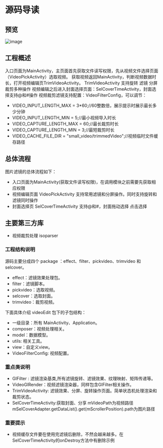 # 源码导读

## <span id="预览">预览</span>
![image](https://github.com/liuchaotclc/videoedit/blob/master/images/shortcut.gif)

## <span id="工程概述">工程概述</span>
入口页面为MainActivity，主页面首先获取文件读写权限，先从视频文件选择页面（VideoPickActivity）选取视频。
获取视频返回MainActivity，判断视频数据时长，打开视频编辑页TrimVideoActivity。
TrimVideoActivity 支持旋转 滤镜 分屏 裁剪多种操作
视频编辑之后进入封面选择页面：SelCoverTimeActivity，封面选择支持@和#操作
视频裁剪滤镜支持配置：VideoFilterConfig，可以调节：
* VIDEO_INPUT_LENGTH_MAX = 3*60;//60整数倍，展示提示时展示最长多少分钟
* VIDEO_INPUT_LENGTH_MIN = 5;//最小视频导入时长
* VIDEO_CAPTURE_LENGTH_MAX = 60;//最长裁剪时长
* VIDEO_CAPTURE_LENGTH_MIN = 3;//最短裁剪时长
* VIDEO_CACHE_FILE_DIR = "small_video/trimmedVideo";//视频临时文件缓存路径


## <span id="总体流程">总体流程</span>

图片滤镜的总体流程如下：
* 入口页面为MainActivity(获取文件读写权限)，在调用模块之前需要先获取相应权限
* 视频编辑页面 VideoPickActivity 支持常用滤镜和分屏操作。同时支持旋转和滤镜同时操作
* 封面选择页 SelCoverTimeActivity 支持@和#，封面拖动选择 点击选择

## <span id="主要第三方库">主要第三方库</span>

* 视频裁剪处理 isoparser


### 工程结构说明

源码主要分成四个 package ：effect、filter、pickvideo、trimvideo 和 selcover。
- effect：滤镜效果处理包。
- filter：滤镜脚本。
- pickvideo：选取视频。
- selcover：选取封面。
- trimvideo：裁剪视频。

下面具体介绍 videoEdit 包下的子包结构：
- 一级目录：所有 MainActivity、Application。
- composer：视频处理相关。
- model：数据模型。
- utils: 相关工具。
- view：自定义view。
- VideoFilterConfig: 视频配置。

### 重点类说明

- GlFilter : 滤镜渲染基类,所有滤镜旋转、滤镜效果、纹理映射、矩阵传递等。
- VideoGlRender：视频滤镜渲染器，同样包含GlFilter相关操作。
- TrimVideoActivity: 滤镜效果、分屏、旋转操作页面。简单状态机处理渲染和裁剪状态。
- SelCoverTimeActivity:获取封面、分享 mVideoPath为视频路径 mSelCoverAdapter.getDataList().get(mScrollerPosition).path为图片路径

### 重要提示
- 视频缓存文件要在使用完滤镜后删除，不然会越来越多。在SelCoverTimeActivity的onDestroy方法中有删除示例

